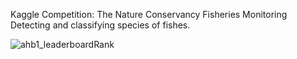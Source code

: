 Kaggle Competition: The Nature Conservancy Fisheries Monitoring    
Detecting and classifying species of fishes.




![ahb1_leaderboardRank](https://user-images.githubusercontent.com/17172345/173187822-19a806a2-e207-47d3-92eb-14799930902c.jpg)
